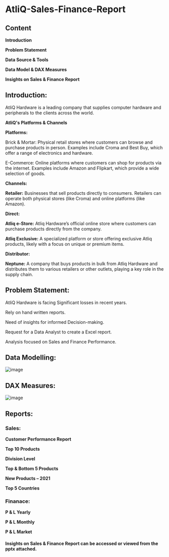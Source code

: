 # AtliQ-Sales-Finance-Report

## Content

**Introduction**

**Problem Statement**

**Data Source & Tools**

**Data Model & DAX Measures**

**Insights on Sales & Finance Report**

## Introduction:

AtliQ Hardware is  a leading company that supplies computer hardware and peripherals to the clients across the world.

**AtliQ's Platforms & Channels**

**Platforms:**

  Brick & Mortar: Physical retail stores where customers can browse and purchase products in person. Examples include Croma and Best Buy, which offer a range of electronics and hardware.

  E-Commerce: Online platforms where customers can shop for products via the internet. Examples include Amazon and Flipkart, which provide a wide selection of goods.

  **Channels:**

  **Retailer:** Businesses that sell products directly to consumers. Retailers can operate both physical stores (like Croma) and online platforms (like Amazon).

  **Direct:**

  **Atliq e-Store:** Atliq Hardware’s official online store where customers can purchase products directly from the company.

  **Atliq Exclusive:** A specialized platform or store offering exclusive Atliq products, likely with a focus on unique or premium items.

  **Distributor:**

  **Neptune:** A company that buys products in bulk from Atliq Hardware and distributes them to various retailers or other outlets, playing a key role in the supply chain.

  ## Problem Statement:

  AtliQ Hardware is facing Significant losses in recent years.
  
  Rely on hand written  reports.
  
  Need of insights for informed Decision-making.
  
  Request for a Data Analyst to create a Excel report.
  
  Analysis focused on Sales and Finance Performance.

  ## Data Modelling:

  ![image](https://github.com/user-attachments/assets/c9ee5ee3-1473-4f2c-a39a-706f593778c6)

## DAX Measures:

![image](https://github.com/user-attachments/assets/3ae6d9fd-e5e1-4a87-ac14-0d69c39f2d2c)

## Reports:

### Sales:

**Customer Performance Report**

**Top 10 Products**

**Division Level**

**Top & Bottom 5 Products**

**New Products – 2021**

**Top 5 Countries**

### Finanace:

**P & L Yearly**

**P & L Monthly**

**P & L Market**

#### Insights on Sales & Finance Report can be accessed or viewed from the pptx attached.








  

  

